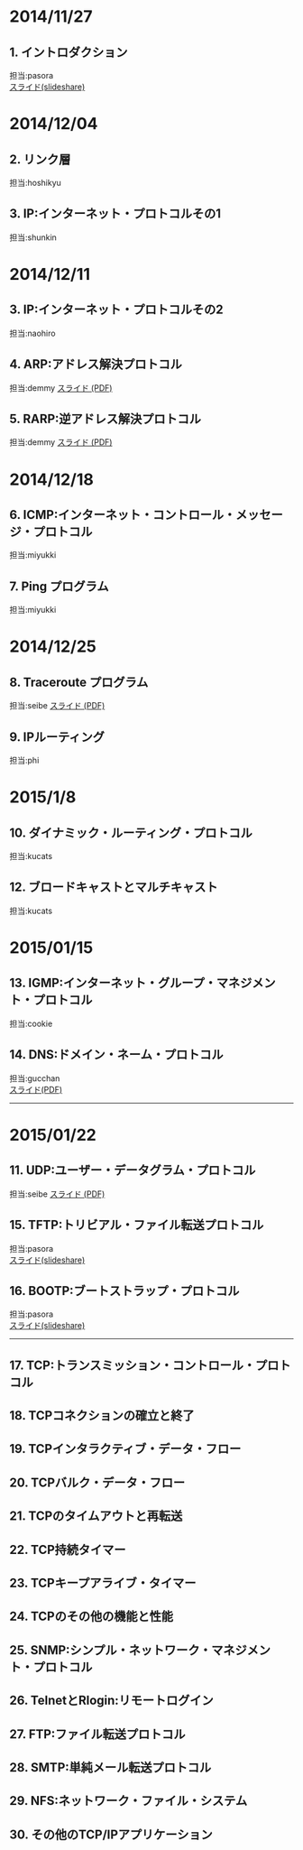 # 2014/11/27  
## 1. イントロダクション  
担当:pasora  
[スライド(slideshare)](http://www.slideshare.net/pasora1/tcp-ip-42334789)

# 2014/12/04
## 2. リンク層
担当:hoshikyu
## 3. IP:インターネット・プロトコルその1
担当:shunkin

# 2014/12/11
## 3. IP:インターネット・プロトコルその2
担当:naohiro
## 4. ARP:アドレス解決プロトコル  
担当:demmy
[スライド (PDF)](http://web.sfc.wide.ad.jp/~demmy/vol1/arp-rarp.pdf)
## 5. RARP:逆アドレス解決プロトコル
担当:demmy
[スライド (PDF)](http://web.sfc.wide.ad.jp/~demmy/vol1/arp-rarp.pdf)

# 2014/12/18  
## 6. ICMP:インターネット・コントロール・メッセージ・プロトコル  
担当:miyukki
## 7. Ping プログラム  
担当:miyukki

# 2014/12/25
## 8. Traceroute プログラム  
担当:seibe
[スライド (PDF)](https://web.sfc.wide.ad.jp/~seibe/tcp-ip/141225_TCP-IP%e8%bc%aa%e8%ac%9b%e4%bc%9a.pdf)
## 9. IPルーティング  
担当:phi

# 2015/1/8  
## 10. ダイナミック・ルーティング・プロトコル
担当:kucats
## 12. ブロードキャストとマルチキャスト  
担当:kucats

# 2015/01/15  
## 13. IGMP:インターネット・グループ・マネジメント・プロトコル  
担当:cookie  
## 14. DNS:ドメイン・ネーム・プロトコル  
担当:gucchan  
[スライド(PDF)](http://web.sfc.wide.ad.jp/~gucchan/slide/dns.pdf)  

---
# 2015/01/22  
## 11. UDP:ユーザー・データグラム・プロトコル
担当:seibe
[スライド (PDF)](https://web.sfc.wide.ad.jp/~seibe/tcp-ip/150108_TCP-IP%e8%bc%aa%e8%ac%9b%e4%bc%9a.pdf)
## 15. TFTP:トリビアル・ファイル転送プロトコル  
担当:pasora  
[スライド(slideshare)](http://www.slideshare.net/pasora1/tftp-44194886)  
## 16. BOOTP:ブートストラップ・プロトコル  
担当:pasora  
[スライド(slideshare)](http://www.slideshare.net/pasora1/arch-tcpip-bootp)  

---
## 17. TCP:トランスミッション・コントロール・プロトコル  
## 18. TCPコネクションの確立と終了  
## 19. TCPインタラクティブ・データ・フロー  
## 20. TCPバルク・データ・フロー  
## 21. TCPのタイムアウトと再転送  
## 22. TCP持続タイマー  
## 23. TCPキープアライブ・タイマー  
## 24. TCPのその他の機能と性能  
## 25. SNMP:シンプル・ネットワーク・マネジメント・プロトコル  
## 26. TelnetとRlogin:リモートログイン  
## 27. FTP:ファイル転送プロトコル  
## 28. SMTP:単純メール転送プロトコル  
## 29. NFS:ネットワーク・ファイル・システム  
## 30. その他のTCP/IPアプリケーション  
